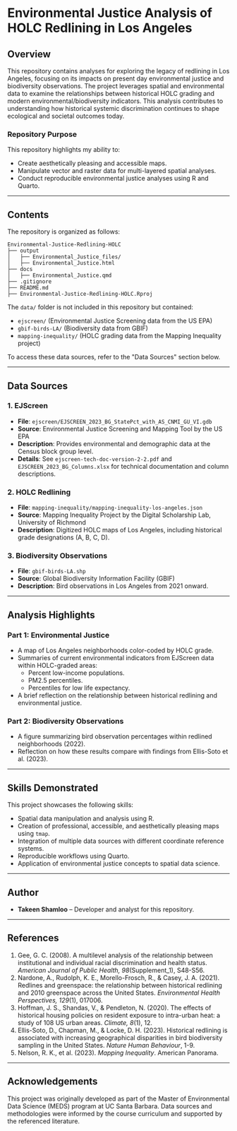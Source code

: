 # Environmental Justice Analysis of HOLC Redlining in Los Angeles

## Overview
This repository contains analyses for exploring the legacy of redlining in 
Los Angeles, focusing on its impacts on present day environmental justice and 
biodiversity observations. The project leverages spatial and environmental data 
to examine the relationships between historical HOLC grading and 
modern environmental/biodiversity indicators. This analysis contributes to 
understanding how historical systemic discrimination continues to shape 
ecological and societal outcomes today.

### Repository Purpose
This repository highlights my ability to:
- Create aesthetically pleasing and accessible maps.
- Manipulate vector and raster data for multi-layered spatial analyses.
- Conduct reproducible environmental justice analyses using R and Quarto.

---

## Contents
The repository is organized as follows:

```{plaintext}
Environmental-Justice-Redlining-HOLC
├── output
│   ├── Environmental_Justice_files/
│   ├── Environmental_Justice.html
├── docs
│   ├── Environmental_Justice.qmd
├── .gitignore
├── README.md
├── Environmental-Justice-Redlining-HOLC.Rproj
```

The `data/` folder is not included in this repository but contained:
- `ejscreen/` (Environmental Justice Screening data from the US EPA)
- `gbif-birds-LA/` (Biodiversity data from GBIF)
- `mapping-inequality/` (HOLC grading data from the Mapping Inequality project)

To access these data sources, refer to the "Data Sources" section below.

---

## Data Sources
### 1. EJScreen
- **File**: `ejscreen/EJSCREEN_2023_BG_StatePct_with_AS_CNMI_GU_VI.gdb`
- **Source**: Environmental Justice Screening and Mapping Tool by the US EPA
- **Description**: Provides environmental and demographic data at the Census block group level.
- **Details**: See `ejscreen-tech-doc-version-2-2.pdf` and `EJSCREEN_2023_BG_Columns.xlsx` for technical documentation and column descriptions.

### 2. HOLC Redlining
- **File**: `mapping-inequality/mapping-inequality-los-angeles.json`
- **Source**: Mapping Inequality Project by the Digital Scholarship Lab, University of Richmond
- **Description**: Digitized HOLC maps of Los Angeles, including historical grade designations (A, B, C, D).

### 3. Biodiversity Observations
- **File**: `gbif-birds-LA.shp`
- **Source**: Global Biodiversity Information Facility (GBIF)
- **Description**: Bird observations in Los Angeles from 2021 onward.

---

## Analysis Highlights
### Part 1: Environmental Justice
- A map of Los Angeles neighborhoods color-coded by HOLC grade.
- Summaries of current environmental indicators from EJScreen data within HOLC-graded areas:
  - Percent low-income populations.
  - PM2.5 percentiles.
  - Percentiles for low life expectancy.
- A brief reflection on the relationship between historical redlining and environmental justice.

### Part 2: Biodiversity Observations
- A figure summarizing bird observation percentages within redlined neighborhoods (2022).
- Reflection on how these results compare with findings from Ellis-Soto et al. (2023).

---

## Skills Demonstrated
This project showcases the following skills:
- Spatial data manipulation and analysis using R.
- Creation of professional, accessible, and aesthetically pleasing maps using `tmap`.
- Integration of multiple data sources with different coordinate reference systems.
- Reproducible workflows using Quarto.
- Application of environmental justice concepts to spatial data science.

---

## Author
- **Takeen Shamloo** – Developer and analyst for this repository.

---

## References
1. Gee, G. C. (2008). A multilevel analysis of the relationship between institutional and individual racial discrimination and health status. *American Journal of Public Health, 98*(Supplement_1), S48-S56.
2. Nardone, A., Rudolph, K. E., Morello-Frosch, R., & Casey, J. A. (2021). Redlines and greenspace: the relationship between historical redlining and 2010 greenspace across the United States. *Environmental Health Perspectives, 129*(1), 017006.
3. Hoffman, J. S., Shandas, V., & Pendleton, N. (2020). The effects of historical housing policies on resident exposure to intra-urban heat: a study of 108 US urban areas. *Climate, 8*(1), 12.
4. Ellis-Soto, D., Chapman, M., & Locke, D. H. (2023). Historical redlining is associated with increasing geographical disparities in bird biodiversity sampling in the United States. *Nature Human Behaviour*, 1-9.
5. Nelson, R. K., et al. (2023). *Mapping Inequality*. American Panorama.

---

## Acknowledgements
This project was originally developed as part of the Master of Environmental Data Science (MEDS) program at UC Santa Barbara. Data sources and methodologies were informed by the course curriculum and supported by the referenced literature.
